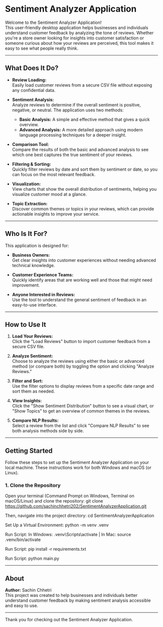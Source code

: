 # Sentiment Analyzer Application

Welcome to the Sentiment Analyzer Application!  
This user-friendly desktop application helps businesses and individuals understand customer feedback by analyzing the tone of reviews. Whether you're a store owner looking for insights into customer satisfaction or someone curious about how your reviews are perceived, this tool makes it easy to see what people really think.

---

## What Does It Do?

- **Review Loading:**  
  Easily load customer reviews from a secure CSV file without exposing any confidential data.

- **Sentiment Analysis:**  
  Analyze reviews to determine if the overall sentiment is positive, negative, or neutral. The application uses two methods:
  - **Basic Analysis:** A simple and effective method that gives a quick overview.
  - **Advanced Analysis:** A more detailed approach using modern language processing techniques for a deeper insight.

- **Comparison Tool:**  
  Compare the results of both the basic and advanced analysis to see which one best captures the true sentiment of your reviews.

- **Filtering & Sorting:**  
  Quickly filter reviews by date and sort them by sentiment or date, so you can focus on the most relevant feedback.

- **Visualization:**  
  View charts that show the overall distribution of sentiments, helping you visualize customer mood at a glance.

- **Topic Extraction:**  
  Discover common themes or topics in your reviews, which can provide actionable insights to improve your service.

---

## Who Is It For?

This application is designed for:
- **Business Owners:**  
  Get clear insights into customer experiences without needing advanced technical knowledge.
  
- **Customer Experience Teams:**  
  Quickly identify areas that are working well and those that might need improvement.
  
- **Anyone Interested in Reviews:**  
  Use the tool to understand the general sentiment of feedback in an easy-to-use interface.

---

## How to Use It

1. **Load Your Reviews:**  
   Click the "Load Reviews" button to import customer feedback from a secure CSV file.

2. **Analyze Sentiment:**  
   Choose to analyze the reviews using either the basic or advanced method (or compare both) by toggling the option and clicking "Analyze Reviews."

3. **Filter and Sort:**  
   Use the filter options to display reviews from a specific date range and sort them as needed.

4. **View Insights:**  
   Click the "Show Sentiment Distribution" button to see a visual chart, or "Show Topics" to get an overview of common themes in the reviews.

5. **Compare NLP Results:**  
   Select a review from the list and click "Compare NLP Results" to see both analysis methods side by side.

---

## Getting Started

Follow these steps to set up the Sentiment Analyzer Application on your local machine. These instructions work for both Windows and macOS (or Linux).

### 1. Clone the Repository

Open your terminal (Command Prompt on Windows, Terminal on macOS/Linux) and clone the repository: git clone https://github.com/sachinchhetri202/SentimentAnalyzerApplication.git

Then, navigate into the project directory: cd SentimentAnalyzerApplication

Set Up a Virtual Environment: python -m venv .venv

Run Script: In Windows: .venv\Scripts\activate | In Mac: source .venv/bin/activate

Run Script: pip install -r requirements.txt

Run Script: python main.py

---

## About

**Author:** Sachin Chhetri  
This project was created to help businesses and individuals better understand customer feedback by making sentiment analysis accessible and easy to use.

---

Thank you for checking out the Sentiment Analyzer Application.
